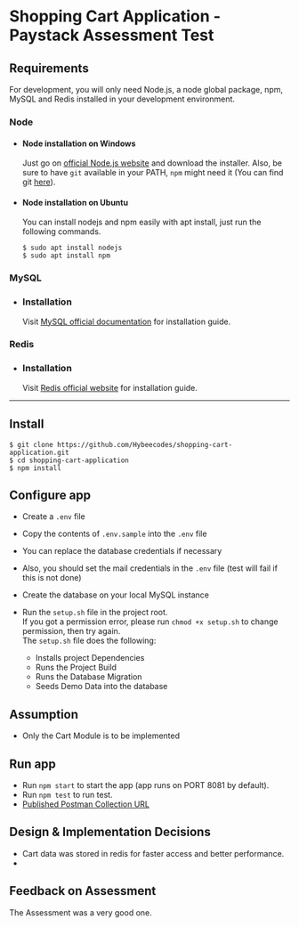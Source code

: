 # Shopping Cart Application - Paystack Assessment Test

## Requirements

For development, you will only need Node.js, a node global package, npm, MySQL and Redis installed in your development environment.

### Node
- #### Node installation on Windows

  Just go on [official Node.js website](https://nodejs.org/) and download the installer.
  Also, be sure to have `git` available in your PATH, `npm` might need it (You can find git [here](https://git-scm.com/)).

- #### Node installation on Ubuntu

  You can install nodejs and npm easily with apt install, just run the following commands.

      $ sudo apt install nodejs
      $ sudo apt install npm

### MySQL
- ### Installation
  
  Visit [MySQL official documentation](https://dev.mysql.com/doc/mysql-installer/en/) for installation guide.

### Redis
- ### Installation

  Visit [Redis official website](https://redis.io/) for installation guide.
---

## Install

    $ git clone https://github.com/Hybeecodes/shopping-cart-application.git
    $ cd shopping-cart-application
    $ npm install

## Configure app
- Create a ```.env``` file
- Copy the contents of ```.env.sample``` into the ```.env``` file
- You can replace the database credentials if necessary
- Also, you should set the mail credentials in the ```.env``` file (test will fail if this is not done)
- Create the database on your local MySQL instance
- Run the ````setup.sh```` file in the project root. \
If you got a permission error, please run ```chmod +x setup.sh``` to change permission, then try again.\
The ```setup.sh``` file does the following: 

   - Installs project Dependencies
  - Runs the Project Build
  - Runs the Database Migration
  - Seeds Demo Data into the database


## Assumption
- Only the Cart Module is to be implemented


## Run app

- Run ```npm start``` to start the app (app runs on PORT 8081 by default).
- Run ```npm test``` to run test.
- [Published Postman Collection URL](https://documenter.getpostman.com/view/2687229/TWDcEEZj)

## Design & Implementation Decisions
- Cart data was stored in redis for faster access and better performance. 
-

## Feedback on Assessment
The Assessment was a very good one. 

